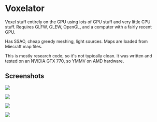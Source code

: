 # Voxelator
Voxel stuff entirely on the GPU using lots of GPU stuff and very little CPU stuff. Requires GLFW, GLEW, OpenGL, and a computer with a fairly recent GPU.

Has SSAO, cheap greedy meshing, light sources. Maps are loaded from Miecraft map files.

This is mostly research code, so it's not typically clean. It was written and tested on an NVIDIA GTX 770, so YMMV on AMD hardware.

## Screenshots

![]( /screenshots/voxelator_1.png )

![]( /screenshots/voxelator_2.png )

![]( /screenshots/voxelator_3.png )

![]( /screenshots/voxelator_4.png )
